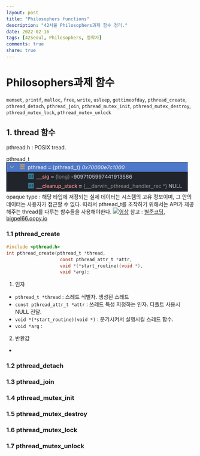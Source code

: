 ```yaml
---
layout: post
title: "Philosophers functions"
description: "42서울 Philosophers과제 함수 정리."
date: 2022-02-16
tags: [42Seoul, Philosophers, 철학자]
comments: true
share: true
---
```


# Philosophers과제 함수

`memset`, `printf`, `malloc`, `free`, `write`, `usleep`, `gettimeofday`, `pthread_create`, `pthread_detach`, `pthread_join`, `pthread_mutex_init`, `pthread_mutex_destroy`, `pthread_mutex_lock`, `pthread_mutex_unlock`

## 1. thread 함수
pthread.h : POSIX tread.

pthread_t
![pthread_t 자료구조](/images/42seoul/philo/pthread.png)
opaque type : 해당 타입에 저장되는 실제 데이터는 시스템의 고유 정보이며, 그 안의 데이터는 사용자가 접근할 수 없다. 따라서 pthread_t를 조작하기 위해서는 API가 제공해주는 thread를 다루는 함수들을 사용해야한다.
[![영상](https://www.youtube.com/watch?v=TsUOhPsZk6k/0.jpeg)](https://www.youtube.com/watch?v=TsUOhPsZk6k?t=0s)
참고 : [별준코딩](https://junstar92.tistory.com/229?category=982715), [bigpel66.oopy.io](https://bigpel66.oopy.io/library/c/etc/4)

### 1.1 pthread_create
```c
#include <pthread.h>
int pthread_create(pthread_t *thread,
                    const pthread_attr_t *attr,
                    void *(*start_routine)(void *),
                    void *arg);
```
1. 인자
- `pthread_t *thread` : 스레드 식별자. 생성된 스레드
- `const pthread_attr_t *attr` : 쓰레드 특성 지정하는 인자. 디폴트 사용시 NULL 전달.
- `void *(*start_routine)(void *)` : 분기시켜서 실행시킬 스레드 함수.
- `void *arg` :
2. 반환값
-
### 1.2 pthread_detach
### 1.3 pthread_join
### 1.4 pthread_mutex_init
### 1.5 pthread_mutex_destroy
### 1.6 pthread_mutex_lock
### 1.7 pthread_mutex_unlock

